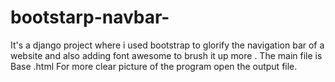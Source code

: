 # bootstarp-navbar-
It's a django project where i used bootstrap to glorify the navigation bar of a website and also adding font awesome to brush it up more .
The main file is Base .html 
For more clear picture of the program open the output file.
